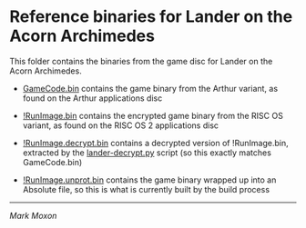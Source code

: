 # Reference binaries for Lander on the Acorn Archimedes

This folder contains the binaries from the game disc for Lander on the Acorn Archimedes.

* [GameCode.bin](GameCode.bin) contains the game binary from the Arthur variant, as found on the Arthur applications disc

* [!RunImage.bin](!RunImage.bin) contains the encrypted game binary from the RISC OS variant, as found on the RISC OS 2 applications disc

* [!RunImage.decrypt.bin](!RunImage.decrypt.bin) contains a decrypted version of !RunImage.bin, extracted by the [lander-decrypt.py](../2-build-files/lander-decrypt.py) script (so this exactly matches GameCode.bin)

* [!RunImage.unprot.bin](!RunImage.unprot.bin) contains the game binary wrapped up into an Absolute file, so this is what is currently built by the build process

---

_Mark Moxon_